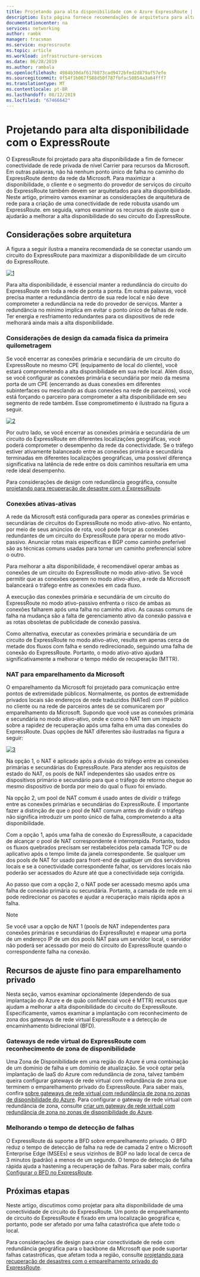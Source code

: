```yaml
---
title: Projetando para alta disponibilidade com o Azure ExpressRoute | Microsoft Docs
description: Esta página fornece recomendações de arquitetura para alta disponibilidade ao usar o Azure ExpressRoute.
documentationcenter: na
services: networking
author: rambk
manager: tracsman
ms.service: expressroute
ms.topic: article
ms.workload: infrastructure-services
ms.date: 06/28/2019
ms.author: rambala
ms.openlocfilehash: 4984b30daf6170873cad9472bfed2d879af57efe
ms.sourcegitcommit: 0f54f1b067f588d50f787fbfac50854a3a64fff7
ms.translationtype: MT
ms.contentlocale: pt-BR
ms.lasthandoff: 08/12/2019
ms.locfileid: "67466642"
---
```

# <a name="designing-for-high-availability-with-expressroute"></a>Projetando para alta disponibilidade com o ExpressRoute

O ExpressRoute foi projetado para alta disponibilidade a fim de fornecer conectividade de rede privada de nível Carrier para recursos da Microsoft. Em outras palavras, não há nenhum ponto único de falha no caminho do ExpressRoute dentro da rede da Microsoft. Para maximizar a disponibilidade, o cliente e o segmento do provedor de serviços do circuito do ExpressRoute também devem ser arquitetados para alta disponibilidade. Neste artigo, primeiro vamos examinar as considerações de arquitetura de rede para a criação de uma conectividade de rede robusta usando um ExpressRoute. em seguida, vamos examinar os recursos de ajuste que o ajudarão a melhorar a alta disponibilidade do seu circuito do ExpressRoute.


## <a name="architecture-considerations"></a>Considerações sobre arquitetura

A figura a seguir ilustra a maneira recomendada de se conectar usando um circuito do ExpressRoute para maximizar a disponibilidade de um circuito do ExpressRoute.

 [![1]][1]

Para alta disponibilidade, é essencial manter a redundância do circuito do ExpressRoute em toda a rede de ponta a ponta. Em outras palavras, você precisa manter a redundância dentro de sua rede local e não deve comprometer a redundância na rede do provedor de serviços. Manter a redundância no mínimo implica em evitar o ponto único de falhas de rede. Ter energia e resfriamento redundantes para os dispositivos de rede melhorará ainda mais a alta disponibilidade.

### <a name="first-mile-physical-layer-design-considerations"></a>Considerações de design da camada física da primeira quilometragem

 Se você encerrar as conexões primária e secundária de um circuito do ExpressRoute no mesmo CPE (equipamento de local do cliente), você estará comprometendo a alta disponibilidade em sua rede local. Além disso, se você configurar as conexões primária e secundária por meio da mesma porta de um CPE (encerrando as duas conexões em diferentes subinterfaces ou mesclando as duas conexões na rede de parceiros), você está forçando o parceiro para comprometer a alta disponibilidade em seu segmento de rede também. Esse comprometimento é ilustrado na figura a seguir.

[![2]][2]

Por outro lado, se você encerrar as conexões primária e secundária de um circuito do ExpressRoute em diferentes localizações geográficas, você poderá comprometer o desempenho da rede da conectividade. Se o tráfego estiver ativamente balanceado entre as conexões primária e secundária terminadas em diferentes localizações geográficas, uma possível diferença significativa na latência de rede entre os dois caminhos resultaria em uma rede ideal desempenho. 

Para considerações de design com redundância geográfica, consulte [projetando para recuperação de desastre com o ExpressRoute][DR].

### <a name="active-active-connections"></a>Conexões ativas-ativas

A rede da Microsoft está configurada para operar as conexões primárias e secundárias de circuitos do ExpressRoute no modo ativo-ativo. No entanto, por meio de seus anúncios de rota, você pode forçar as conexões redundantes de um circuito do ExpressRoute para operar no modo ativo-passivo. Anunciar rotas mais específicas e BGP como caminho preferível são as técnicas comuns usadas para tornar um caminho preferencial sobre o outro.

Para melhorar a alta disponibilidade, é recomendável operar ambas as conexões de um circuito do ExpressRoute no modo ativo-ativo. Se você permitir que as conexões operem no modo ativo-ativo, a rede da Microsoft balanceará o tráfego entre as conexões em cada fluxo.

A execução das conexões primária e secundária de um circuito do ExpressRoute no modo ativo-passivo enfrenta o risco de ambas as conexões falharem após uma falha no caminho ativo. As causas comuns de falha na mudança são a falta de gerenciamento ativo da conexão passiva e as rotas obsoletas de publicidade de conexão passiva.

Como alternativa, executar as conexões primária e secundária de um circuito de ExpressRoute no modo ativo-ativo, resulta em apenas cerca de metade dos fluxos com falha e sendo redirecionado, seguindo uma falha de conexão do ExpressRoute. Portanto, o modo ativo-ativo ajudará significativamente a melhorar o tempo médio de recuperação (MTTR).

### <a name="nat-for-microsoft-peering"></a>NAT para emparelhamento da Microsoft 

O emparelhamento da Microsoft foi projetado para comunicação entre pontos de extremidade públicos. Normalmente, os pontos de extremidade privados locais são endereços de rede traduzidos (NATed) com IP público no cliente ou na rede de parceiros antes de se comunicarem por emparelhamento da Microsoft. Supondo que você use as conexões primária e secundária no modo ativo-ativo, onde e como o NAT tem um impacto sobre a rapidez de recuperação após uma falha em uma das conexões do ExpressRoute. Duas opções de NAT diferentes são ilustradas na figura a seguir:

[![3]][3]

Na opção 1, o NAT é aplicado após a divisão do tráfego entre as conexões primárias e secundárias do ExpressRoute. Para atender aos requisitos de estado do NAT, os pools de NAT independentes são usados entre os dispositivos primário e secundário para que o tráfego de retorno chegue ao mesmo dispositivo de borda por meio do qual o fluxo foi enviado.

Na opção 2, um pool de NAT comum é usado antes de dividir o tráfego entre as conexões primárias e secundárias do ExpressRoute. É importante fazer a distinção de que o pool de NAT comum antes de dividir o tráfego não significa introduzir um ponto único de falha, comprometendo a alta disponibilidade.

Com a opção 1, após uma falha de conexão do ExpressRoute, a capacidade de alcançar o pool de NAT correspondente é interrompida. Portanto, todos os fluxos quebrados precisam ser restabelecidos pela camada TCP ou de aplicativo após o tempo limite da janela correspondente. Se qualquer um dos pools de NAT for usado para front-end de qualquer um dos servidores locais e se a conectividade correspondente falhar, os servidores locais não poderão ser acessados do Azure até que a conectividade seja corrigida.

Ao passo que com a opção 2, o NAT pode ser acessado mesmo após uma falha de conexão primária ou secundária. Portanto, a camada de rede em si pode redirecionar os pacotes e ajudar a recuperação mais rápida após a falha. 

> [!NOTE]
> Se você usar a opção de NAT 1 (pools de NAT independentes para conexões primárias e secundárias do ExpressRoute) e mapear uma porta de um endereço IP de um dos pools NAT para um servidor local, o servidor não poderá ser acessado por meio do circuito do ExpressRoute quando o correspondente falha na conexão.
> 

## <a name="fine-tuning-features-for-private-peering"></a>Recursos de ajuste fino para emparelhamento privado

Nesta seção, vamos examinar opcionalmente (dependendo de sua implantação do Azure e de quão confidencial você é MTTR) recursos que ajudam a melhorar a alta disponibilidade do circuito do ExpressRoute. Especificamente, vamos examinar a implantação com reconhecimento de zona dos gateways de rede virtual ExpressRoute e a detecção de encaminhamento bidirecional (BFD).

### <a name="availability-zone-aware-expressroute-virtual-network-gateways"></a>Gateways de rede virtual do ExpressRoute com reconhecimento de zona de disponibilidade

Uma Zona de Disponibilidade em uma região do Azure é uma combinação de um domínio de falha e um domínio de atualização. Se você optar pela implantação de IaaS do Azure com redundância de zona, talvez também queira configurar gateways de rede virtual com redundância de zona que terminem o emparelhamento privado do ExpressRoute. Para saber mais, confira [sobre gateways de rede virtual com redundância de zona no zonas de disponibilidade do Azure][zone redundant vgw]. Para configurar o gateway de rede virtual com redundância de zona, consulte [criar um gateway de rede virtual com redundância de zona no zonas de disponibilidade do Azure][conf zone redundant vgw].

### <a name="improving-failure-detection-time"></a>Melhorando o tempo de detecção de falhas

O ExpressRoute dá suporte a BFD sobre emparelhamento privado. O BFD reduz o tempo de detecção de falha na rede de camada 2 entre o Microsoft Enterprise Edge (MSEEs) e seus vizinhos de BGP no lado local de cerca de 3 minutos (padrão) a menos de um segundo. O tempo de detecção de falha rápida ajuda a hastening a recuperação de falhas. Para saber mais, confira [Configurar o BFD no ExpressRoute][BFD].

## <a name="next-steps"></a>Próximas etapas

Neste artigo, discutimos como projetar para alta disponibilidade de uma conectividade de circuito do ExpressRoute. Um ponto de emparelhamento de circuito do ExpressRoute é fixado em uma localização geográfica e, portanto, pode ser afetado por uma falha catastrófica que afete todo o local. 

Para considerações de design para criar conectividade de rede com redundância geográfica para o backbone da Microsoft que pode suportar falhas catastróficas, que afetam toda a região, consulte [projetando para recuperação de desastres com o emparelhamento privado do ExpressRoute][DR].

<!--Image References-->
[1]: ./media/designing-for-high-availability-with-expressroute/exr-reco.png  "Maneira recomendada de se conectar usando o ExpressRoute"
[2]: ./media/designing-for-high-availability-with-expressroute/suboptimal-lastmile-connectivity.png  "Conectividade da última quilometragem com qualidade inferior"
[3]: ./media/designing-for-high-availability-with-expressroute/nat-options.png  "Opções de NAT"


<!--Link References-->
[zone redundant vgw]: https://docs.microsoft.com/azure/vpn-gateway/about-zone-redundant-vnet-gateways
[conf zone redundant vgw]: https://docs.microsoft.com/azure/vpn-gateway/create-zone-redundant-vnet-gateway
[Configure Global Reach]: https://docs.microsoft.com/azure/expressroute/expressroute-howto-set-global-reach
[BFD]: https://docs.microsoft.com/azure/expressroute/expressroute-bfd
[DR]: https://docs.microsoft.com/azure/expressroute/designing-for-disaster-recovery-with-expressroute-privatepeering




